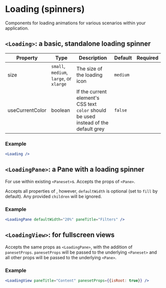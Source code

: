 # Loading (spinners)

Components for loading animations for various scenarios within your application.

## `<Loading>`: a basic, standalone loading spinner

| Property | Type | Description | Default | Required |
| --- | --- | --- | --- | --- |
| size | `small`, `medium`, `large`, or `xlarge` | The size of the loading icon | `medium` | |
| useCurrentColor | boolean | If the current element's CSS text `color` should be used instead of the default grey | `false` | |

### Example

```jsx
<Loading />
```

## `<LoadingPane>`: a Pane with a loading spinner

For use within existing `<Paneset>`s. Accepts the props of `<Pane>`.

Accepts all properties of [<Pane>](https://github.com/folio-org/stripes-components/blob/master/lib/Pane/readme.md#props), however,
`defaultWidth` is optional (set to `fill` by default).  Any provided `children` will be ignored.

### Example

```jsx
<LoadingPane defaultWidth="20%" paneTitle="Filters" />
```

## `<LoadingView>`: for fullscreen views

Accepts the same props as `<LoadingPane>`, with the addition of `panesetProps`.  `panesetProps` will be passed to the underlying
`<Paneset>` and all other props will be passed to the underlying `<Pane>`.

### Example

```jsx
<LoadingView paneTitle="Content" panesetProps={{isRoot: true}} />
```
